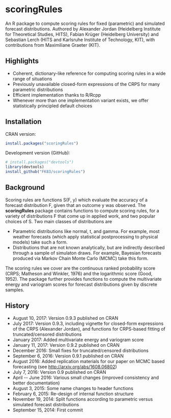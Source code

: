 # scoringRules 

An R package to compute scoring rules for fixed (parametric) and simulated forecast distributions. Authored by Alexander Jordan (Heidelberg Institute for Theoretical Studies, HITS), Fabian Krüger (Heidelberg University) and Sebastian Lerch (HITS and Karlsruhe Institute of Technology, KIT), with contributions from Maximiliane Graeter (KIT). 

## Highlights
  - Coherent, dictionary-like reference for computing scoring rules in a wide range of situations
  - Previously unavailable closed-form expressions of the CRPS for many parametric distributions
  - Efficient implementation thanks to R/Rcpp 
  - Whenever more than one implementation variant exists, we offer statistically principled default choices
  
## Installation

CRAN version:
```r
install.packages("scoringRules")
```

Development version (GitHub):
```r
# install.packages("devtools")
library(devtools)
install_github("FK83/scoringRules")
```

## Background

Scoring rules are functions S(F, y) which evaluate the accuracy of a forecast distribution F, given that an outcome y was observed. The **scoringRules** package contains functions to compute scoring rules, for a variety of distributions F that come up in applied work, and two popular choices of S. Two main classes of distributions are

  - Parametric distributions like normal, t, and gamma. For example, most weather forecasts (which apply statistical postprocessing to physical models) take such a form. 
  - Distributions that are not known analytically, but are indirectly described through a sample of simulaton draws. For example, Bayesian forecasts produced via Markov Chain Monte Carlo (MCMC) take this form. 

The scoring rules we cover are the continuous ranked probability score (CRPS; Matheson and Winkler, 1976) and the logarithmic score (Good, 1952). The package further provides functions to compute the multivariate energy and variogram scores for forecast distributions given by discrete samples.

## History
  - August 10, 2017: Version 0.9.3 published on CRAN
  - July 2017: Version 0.9.3, including vignette for closed-form expressions of the CRPS (Alexander  Jordan), and functions for CRPS-based fitting of truncated/censored distributions
  - January 2017: Added multivariate energy and variogram score
  - January 11, 2017: Version 0.9.2 published on CRAN
  - December 2016: Small fixes for truncated/censored distributions
  - September 6, 2016: Version 0.9.1 published on CRAN 
  - August 2016: Added replication materials for our paper on MCMC based forecasting 
    (see <http://arxiv.org/abs/1608.06802>)
  - July 7, 2016: Version 0.9 published on CRAN
  - April -- June 2016: Various small changes (improved consistency and better documentation)
  - August 3, 2015: Some name changes to header functions
  - February 6, 2015: Re-design of internal function structure
  - November 19, 2014: Split functions according to parametric versus simulated forecast distributions
  - September 15, 2014: First commit 
